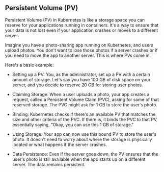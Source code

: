 ## Persistent Volume (PV)
Persistent Volume (PV) in Kubernetes is like a storage space you can reserve for your applications running in containers. It's a way to ensure that your data is not lost even if your application crashes or moves to a different server.

Imagine you have a photo-sharing app running on Kubernetes, and users upload photos. You don't want to lose those photos if a server crashes or if you need to move the app to another server. This is where PVs come in.

Here's a basic example:

* Setting up a PV: You, as the administrator, set up a PV with a certain amount of storage. Let's say you have 100 GB of disk space on your server, and you decide to reserve 20 GB for storing user photos.

* Claiming Storage: When a user uploads a photo, your app creates a request, called a Persistent Volume Claim (PVC), asking for some of that reserved storage. The PVC might ask for 1 GB to store the user's photo.

* Binding: Kubernetes checks if there's an available PV that matches the size and other criteria of the PVC. If there is, it binds the PVC to that PV, essentially saying, "Okay, you can use this 1 GB of storage."

* Using Storage: Your app can now use this bound PV to store the user's photo. It doesn't need to worry about where the storage is physically located or what happens if the server crashes.

* Data Persistence: Even if the server goes down, the PV ensures that the user's photo is still available when the app starts up on a different server. The data remains persistent.
